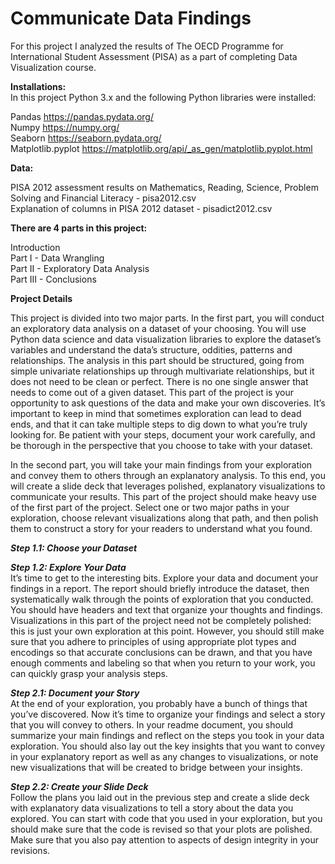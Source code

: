 # Communicate Data Findings  
  
  For this project I analyzed the results of The OECD Programme for International Student Assessment (PISA) as a part of completing Data Visualization course.  
  
__Installations:__   
In this project Python 3.x and the following Python libraries were installed:  
  
Pandas https://pandas.pydata.org/   
Numpy https://numpy.org/   
Seaborn https://seaborn.pydata.org/   
Matplotlib.pyplot https://matplotlib.org/api/_as_gen/matplotlib.pyplot.html   
  
__Data:__  
  
PISA 2012 assessment results on Mathematics, Reading, Science, Problem Solving and Financial Literacy - pisa2012.csv   
Explanation of columns in PISA 2012 dataset - pisadict2012.csv  
  
__There are 4 parts in this project:__   
  
Introduction   
Part I - Data Wrangling  
Part II - Exploratory Data Analysis   
Part III - Conclusions   


__Project Details__  
  
This project is divided into two major parts. In the first part, you will conduct an exploratory data analysis on a dataset of your choosing. You will use Python data science and data visualization libraries to explore the dataset’s variables and understand the data’s structure, oddities, patterns and relationships. The analysis in this part should be structured, going from simple univariate relationships up through multivariate relationships, but it does not need to be clean or perfect. There is no one single answer that needs to come out of a given dataset. This part of the project is your opportunity to ask questions of the data and make your own discoveries. It’s important to keep in mind that sometimes exploration can lead to dead ends, and that it can take multiple steps to dig down to what you’re truly looking for. Be patient with your steps, document your work carefully, and be thorough in the perspective that you choose to take with your dataset.  
  
In the second part, you will take your main findings from your exploration and convey them to others through an explanatory analysis. To this end, you will create a slide deck that leverages polished, explanatory visualizations to communicate your results. This part of the project should make heavy use of the first part of the project. Select one or two major paths in your exploration, choose relevant visualizations along that path, and then polish them to construct a story for your readers to understand what you found.  
 
___Step 1.1: Choose your Dataset___  
  
___Step 1.2: Explore Your Data___  
It’s time to get to the interesting bits. Explore your data and document your findings in a report. The report should briefly introduce the dataset, then systematically walk through the points of exploration that you conducted. You should have headers and text that organize your thoughts and findings. Visualizations in this part of the project need not be completely polished: this is just your own exploration at this point. However, you should still make sure that you adhere to principles of using appropriate plot types and encodings so that accurate conclusions can be drawn, and that you have enough comments and labeling so that when you return to your work, you can quickly grasp your analysis steps.  
  
___Step 2.1: Document your Story___  
At the end of your exploration, you probably have a bunch of things that you’ve discovered. Now it’s time to organize your findings and select a story that you will convey to others. In your readme document, you should summarize your main findings and reflect on the steps you took in your data exploration. You should also lay out the key insights that you want to convey in your explanatory report as well as any changes to visualizations, or note new visualizations that will be created to bridge between your insights.  
  
___Step 2.2: Create your Slide Deck___  
Follow the plans you laid out in the previous step and create a slide deck with explanatory data visualizations to tell a story about the data you explored. You can start with code that you used in your exploration, but you should make sure that the code is revised so that your plots are polished. Make sure that you also pay attention to aspects of design integrity in your revisions.  
